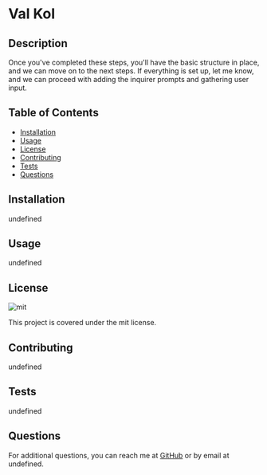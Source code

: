 
  # Val Kol
  
  ## Description
  Once you've completed these steps, you'll have the basic structure in place, and we can move on to the next steps. If everything is set up, let me know, and we can proceed with adding the inquirer prompts and gathering user input.
  
  ## Table of Contents
  - [Installation](#installation)
  - [Usage](#usage)
  - [License](#license)
  - [Contributing](#contributing)
  - [Tests](#tests)
  - [Questions](#questions)
  
  ## Installation
  undefined
  
  ## Usage
  undefined
  
  ## License
  ![mit](https://img.shields.io/badge/License-mit-blue)
  
  This project is covered under the mit license.
  
  ## Contributing
  undefined
  
  ## Tests
  undefined
  
  ## Questions
  For additional questions, you can reach me at [GitHub](https://github.com/undefined) or by email at undefined.
    